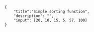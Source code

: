 ```javax-summary
{
    "title":"Simple sorting function",
    "description": "",
    "input": [20, 10, 15, 5, 57, 100]
}
```